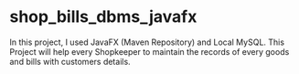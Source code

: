 # shop_bills_dbms_javafx
In this project, I used JavaFX (Maven Repository) and Local MySQL. This Project will help every Shopkeeper to maintain the records of every goods and bills with customers details.
